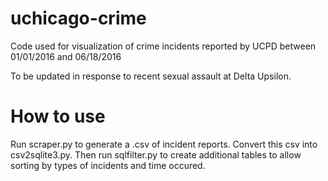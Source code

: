# uchicago-crime
Code used for visualization of crime incidents reported by UCPD between 01/01/2016 and 06/18/2016

To be updated in response to recent sexual assault at Delta Upsilon.

# How to use

Run scraper.py to generate a .csv of incident reports. Convert this csv into csv2sqlite3.py. Then run sqlfilter.py to create additional tables to allow sorting by types of incidents and time occured.